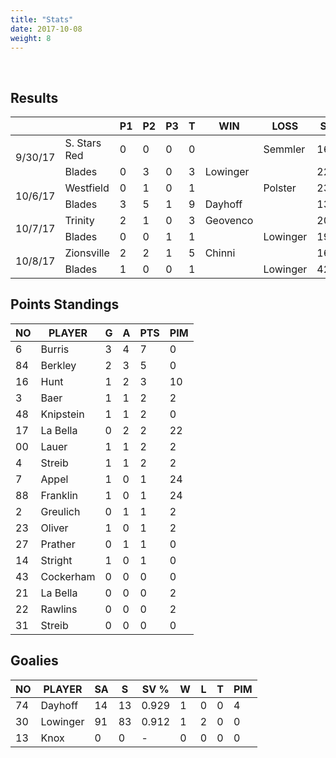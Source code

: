 ```yaml
---
title: "Stats"
date: 2017-10-08
weight: 8
---
```

<div class="sponsorcontainer">
  <a id="stats-a1" href="#"><img id="stats-s1" class="image sponsor"></a>
  <a id="stats-a2" href="#"><img id="stats-s2" class="image sponsor"></a>
</div>

Results
-------
<table>
  <thead>
    <tr>
      <th></th> <th></th> <th title="Period 1">P1</th> <th title="Period 2">P2</th> <th title="Period 3">P3</th> <th title="Total">T</th> <th>WIN</th> <th>LOSS</th> <th title="Saves">S</th>
    <tr>
  </thead>

  <!-- South Stars Red vs. Blades, 9/30/17 -->
  <tr class="odd">
    <td rowspan="2">9/30/17</td>
                                 <td>S. Stars Red</td> <td>0</td> <td>0</td> <td>0</td> <td>0</td> <td></td>          <td>Semmler</td>  <td>16</td>
  </tr>
  <tr class="odd">
                                 <td>Blades</td>       <td>0</td> <td>3</td> <td>0</td> <td>3</td> <td>Lowinger</td> <td></td>          <td>22</td>
  </tr>

  <!-- Westfield vs Blades, 10/6/17 -->
  <tr class="even">
    <td rowspan="2">10/6/17</td>
                                 <td>Westfield</td>    <td>0</td> <td>1</td> <td>0</td> <td>1</td> <td></td>         <td>Polster</td>  <td>23</td>
  </tr>
  <tr class="even">
                                 <td>Blades</td>       <td>3</td> <td>5</td> <td>1</td> <td>9</td> <td>Dayhoff</td> <td></td>          <td>13</td>
  </tr>

  <!-- Louisville Trinity vs Blades, 10/7/17 -->
  <tr class="odd">
    <td rowspan="2">10/7/17</td>
                                 <td>Trinity</td>      <td>2</td> <td>1</td> <td>0</td> <td>3</td> <td>Geovenco</td> <td></td>         <td>20</td>
  </tr>
  <tr class="odd">
                                 <td>Blades</td>       <td>0</td> <td>0</td> <td>1</td> <td>1</td> <td></td>         <td>Lowinger</td> <td>19</td>
  </tr>

  <!-- Zionsville vs Blades, 10/8/17 -->
  <tr class="even">
    <td rowspan="2">10/8/17</td>
                                 <td>Zionsville</td>   <td>2</td> <td>2</td> <td>1</td> <td>5</td> <td>Chinni</td>   <td></td>         <td>16</td>
  </tr>
  <tr class="even">
                                 <td>Blades</td>       <td>1</td> <td>0</td> <td>0</td> <td>1</td> <td></td>         <td>Lowinger</td> <td>42</td>
  </tr>
</table>

Points Standings
----------------
<table>
  <thead>
    <tr>
      <th title="Jersey Number">NO</th> <th title="Player Name">PLAYER</th>  <th title="Goals">G</th> <th title="Assists">A</th> <th title="Points">PTS</th> <th title="Penalty Minutes">PIM</th>
    <tr>
  </thead>
  <tr>
    <td>6</td>  <td>Burris</td>    <td>3</td> <td>4</td> <td>7</td> <td>0</td>
  </tr>
  <tr>
    <td>84</td> <td>Berkley</td>   <td>2</td> <td>3</td> <td>5</td> <td>0</td>
  </tr>
  <tr>
    <td>16</td> <td>Hunt</td>      <td>1</td> <td>2</td> <td>3</td> <td>10</td>
  </tr>
  <tr>
    <td>3</td>  <td>Baer</td>      <td>1</td> <td>1</td> <td>2</td> <td>2</td>
  </tr>
  <tr>
    <td>48</td> <td>Knipstein</td> <td>1</td> <td>1</td> <td>2</td> <td>0</td>
  </tr>
  <tr>
    <td>17</td> <td>La Bella</td>  <td>0</td> <td>2</td> <td>2</td> <td>22</td>
  </tr>
  <tr>
    <td>00</td> <td>Lauer</td>     <td>1</td> <td>1</td> <td>2</td> <td>2</td>
  </tr>
  <tr>
    <td>4</td>  <td>Streib</td>    <td>1</td> <td>1</td> <td>2</td> <td>2</td>
  </tr>
  <tr>
    <td>7</td>  <td>Appel</td>     <td>1</td> <td>0</td> <td>1</td> <td>24</td>
  </tr>
  <tr>
    <td>88</td> <td>Franklin</td>  <td>1</td> <td>0</td> <td>1</td> <td>24</td>
  </tr>
  <tr>
    <td>2</td>  <td>Greulich</td>  <td>0</td> <td>1</td> <td>1</td> <td>2</td>
  </tr>
  <tr>
    <td>23</td> <td>Oliver</td>    <td>1</td> <td>0</td> <td>1</td> <td>2</td>
  </tr>
  <tr>
    <td>27</td> <td>Prather</td>   <td>0</td> <td>1</td> <td>1</td> <td>0</td>
  </tr>
  <tr>
    <td>14</td> <td>Stright</td>   <td>1</td> <td>0</td> <td>1</td> <td>0</td>
  </tr>
  <tr>
    <td>43</td> <td>Cockerham</td> <td>0</td> <td>0</td> <td>0</td> <td>0</td>
  </tr>
  <tr>
    <td>21</td> <td>La Bella</td>  <td>0</td> <td>0</td> <td>0</td> <td>2</td>
  </tr>
  <tr>
    <td>22</td> <td>Rawlins</td>   <td>0</td> <td>0</td> <td>0</td>   <td>2</td>
  </tr>
  <tr>
    <td>31</td> <td>Streib</td>    <td>0</td> <td>0</td> <td>0</td>   <td>0</td>
  </tr>
</table>

Goalies
----------------
<table>
  <thead>
    <tr>
      <th title="Jersey Number">NO</th> <th title="Player Name">PLAYER</th>   <th title="Shots Against">SA</th> <th title="Saves">S</th>  <th title="Save Percentage">SV %</th> <th title="Wins">W</th> <th title="Losses">L</th> <th title="Ties">T</th> <th title="Penalty Minutes">PIM</th>
    <tr>
  </thead>
  <tr>
    <td>74</td> <td>Dayhoff</td>  <td>14</td> <td>13</td> <td>0.929</td> <td>1</td> <td>0</td> <td>0</td> <td>4</td>
  </tr>
  <tr>
    <td>30</td> <td>Lowinger</td> <td>91</td> <td>83</td> <td>0.912</td> <td>1</td> <td>2</td> <td>0</td> <td>0</td>
  </tr>
  <tr>
    <td>13</td> <td>Knox</td>     <td>0</td>  <td>0</td>  <td>-</td>     <td>0</td> <td>0</td> <td>0</td> <td>0</td>
  </tr>
</table>
